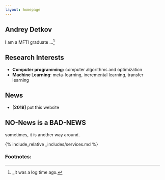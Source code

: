 ```yaml
---
layout: homepage
---
```


## Andrey Detkov

I am a MFTI graduate ...[^1]

## Research Interests
- **Computer programming:** computer algorithms and optimization
- **Machine Learning:** meta-learning, incremental learning, transfer learning

## News

- **[2019]** put this website 

## NO-News  is a BAD-NEWS
sometimes, it is another way around.

{% include_relative _includes/services.md %}



### Footnotes:
[^1]: _it was a log time ago.
